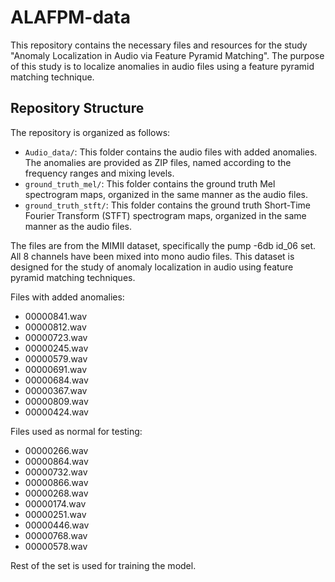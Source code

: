 # ALAFPM-data

This repository contains the necessary files and resources for the study "Anomaly Localization in Audio via Feature Pyramid Matching". The purpose of this study is to localize anomalies in audio files using a feature pyramid matching technique.

## Repository Structure

The repository is organized as follows:

- `Audio_data/`: This folder contains the audio files with added anomalies. The anomalies are provided as ZIP files, named according to the frequency ranges and mixing levels.
- `ground_truth_mel/`: This folder contains the ground truth Mel spectrogram maps, organized in the same manner as the audio files.
- `ground_truth_stft/`: This folder contains the ground truth Short-Time Fourier Transform (STFT) spectrogram maps, organized in the same manner as the audio files.

The files are from the MIMII dataset, specifically the pump -6db id_06 set. All 8 channels have been mixed into mono audio files. This dataset is designed for the study of anomaly localization in audio using feature pyramid matching techniques.



Files with added anomalies:

- 00000841.wav
- 00000812.wav
- 00000723.wav
- 00000245.wav
- 00000579.wav
- 00000691.wav
- 00000684.wav
- 00000367.wav
- 00000809.wav
- 00000424.wav

Files used as normal for testing:

- 00000266.wav
- 00000864.wav
- 00000732.wav
- 00000866.wav
- 00000268.wav
- 00000174.wav
- 00000251.wav
- 00000446.wav
- 00000768.wav
- 00000578.wav

Rest of the set is used for training the model.
